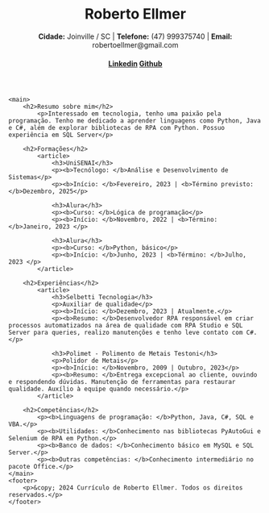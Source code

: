 <!DOCTYPE html>
<html lang="pt-br">
<head>
    <meta charset="UTF-8">
    <meta name="viewport" content="width=device-width, initial-scale=1.0">
    <link rel="stylesheet" type="text/css" href="css/site.css">
    <title>Document</title>
</head>
<body>
    <header>
        <h1>Roberto Ellmer</h1>
        <p><b>Cidade:</b> Joinville / SC | <b>Telefone:</b> (47) 999375740 | <b>Email:</b> robertoellmer@gmail.com</p> 
        <h4>
            <a href="https://www.linkedin.com/in/roberto-ellmer-b82150265/" target="_blank">Linkedin</a>
            <a href="https://github.com/Ro4ever" target="_blank">Github</a>
        </h4>
    </header>
    
    <main>
        <h2>Resumo sobre mim</h2>
            <p>Interessado em tecnologia, tenho uma paixão pela programação. Tenho me dedicado a aprender linguagens como Python, Java e C#, além de explorar bibliotecas de RPA com Python. Possuo experiência em SQL Server</p>

        <h2>Formações</h2>
            <article>
                <h3>UniSENAI</h3>
                <p><b>Tecnólogo: </b>Análise e Desenvolvimento de Sistemas</p>
                <p><b>Início: </b>Fevereiro, 2023 | <b>Término previsto: </b>Dezembro, 2025</p>
                
                <h3>Alura</h3>
                <p><b>Curso: </b>Lógica de programação</p>
                <p><b>Início: </b>Novembro, 2022 | <b>Término: </b>Janeiro, 2023 </p>

                <h3>Alura</h3>
                <p><b>Curso: </b>Python, básico</p>
                <p><b>Início: </b>Junho, 2023 | <b>Término: </b>Julho, 2023 </p>
            </article>
        
        <h2>Experiências</h2>
            <article>
                <h3>Selbetti Tecnologia</h3>
                <p>Auxiliar de qualidade</p>
                <p><b>Início: </b>Dezembro, 2023 | Atualmente.</p>
                <p><b>Resumo: </b>Desenvolvedor RPA responsável em criar processos automatizados na área de qualidade com RPA Studio e SQL Server para queries, realizo manutenções e tenho leve contato com C#.</p>
                
                <h3>Polimet - Polimento de Metais Testoni</h3>
                <p>Polidor de Metais</p>
                <p><b>Início: </b>Novembro, 2009 | Outubro, 2023</p>
                <p><b>Resumo: </b>Entrega excepcional ao cliente, ouvindo e respondendo dúvidas. Manutenção de ferramentas para restaurar qualidade. Auxílio à equipe quando necessário.</p>
            </article>
        
        <h2>Competências</h2>
            <p><b>Linguagens de programação: </b>Python, Java, C#, SQL e VBA.</p>
            <p><b>Utilidades: </b>Conhecimento nas bibliotecas PyAutoGui e Selenium de RPA em Python.</p>
            <p><b>Banco de dados: </b>Conhecimento básico em MySQL e SQL Server.</p>
            <p><b>Outras competências: </b>Conhecimento intermediário no pacote Office.</p>
    </main>
    <footer>
        <p>&copy; 2024 Currículo de Roberto Ellmer. Todos os direitos reservados.</p>
    </footer>
</body>
</html>
